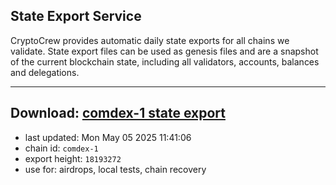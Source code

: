 ## State Export Service
CryptoCrew provides automatic daily state exports for all chains we validate. State export files can be used as genesis files and are a snapshot of the current blockchain state, including all validators, accounts, balances and delegations.

---
**Download: [comdex-1 state export](https://dl-eu2.ccvalidators.com/SERVICE/comdex/comdex-1_export_18193272.json)**
---

- last updated: Mon May 05 2025 11:41:06
- chain id: `comdex-1`
- export height: `18193272`
- use for: airdrops, local tests, chain recovery

